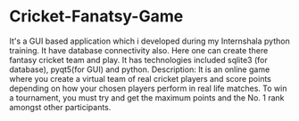 # Cricket-Fanatsy-Game
It's a GUI based application which i developed during my Internshala python training. It have database connectivity also. Here one can create there fantasy cricket team and play. It has technologies included sqlite3 (for database), pyqt5(for GUI) and python. 
Description:
It is an online game where you create a virtual team of real cricket players and score points
depending on how your chosen players perform in real life matches. To win a tournament,
you must try and get the maximum points and the No. 1 rank amongst other participants.
